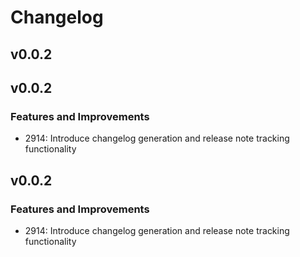 # Changelog

## v0.0.2

## v0.0.2

### Features and Improvements

- 2914: Introduce changelog generation and release note tracking functionality

## v0.0.2

### Features and Improvements

- 2914: Introduce changelog generation and release note tracking functionality
